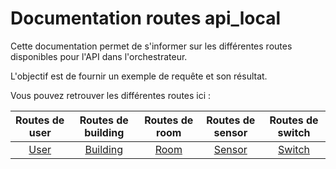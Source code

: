 # Documentation routes api_local

Cette documentation permet de s'informer sur les différentes routes disponibles pour l'API dans l'orchestrateur.

L'objectif est de fournir un exemple de requête et son résultat.

Vous pouvez retrouver les différentes routes ici :


| Routes de user | Routes de building | Routes de room | Routes de sensor | Routes de switch |
| :---:| :---:    | :---:| :---:  | :---:  |
| [User](user/README.md) | [Building](building/README.md) | [Room](room/README.md) | [Sensor](sensor/README.md) | [Switch](switch/README.md) |